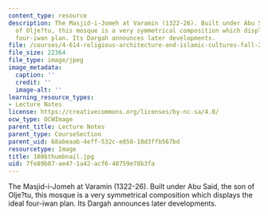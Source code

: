 ```yaml
---
content_type: resource
description: The Masjid-i-Jomeh at Varamin (1322-26). Built under Abu Said, the son
  of Olje?tu, this mosque is a very symmetrical composition which displays the ideal
  four-iwan plan. Its Dargah announces later developments.
file: /courses/4-614-religious-architecture-and-islamic-cultures-fall-2002/7fe89b87ae471a42acf648759e78b3fa_1086thumbnail.jpg
file_size: 22364
file_type: image/jpeg
image_metadata:
  caption: ''
  credit: ''
  image-alt: ''
learning_resource_types:
- Lecture Notes
license: https://creativecommons.org/licenses/by-nc-sa/4.0/
ocw_type: OCWImage
parent_title: Lecture Notes
parent_type: CourseSection
parent_uid: 68abeaab-4eff-532c-e858-18d3ffb567bd
resourcetype: Image
title: 1086thumbnail.jpg
uid: 7fe89b87-ae47-1a42-acf6-48759e78b3fa
---
```

The Masjid-i-Jomeh at Varamin (1322-26). Built under Abu Said, the son of Olje?tu, this mosque is a very symmetrical composition which displays the ideal four-iwan plan. Its Dargah announces later developments.